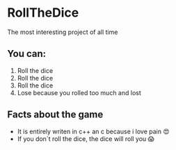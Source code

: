 # RollTheDice
The most interesting project of all time
## You can:
1) Roll the dice
2) Roll the dice
3) Roll the dice
4) Lose because you rolled too much and lost

## Facts about the game
- It is entirely writen in c++ an c because i love pain :heart_eyes:
- If you don´t roll the dice, the dice will roll you :scream:

